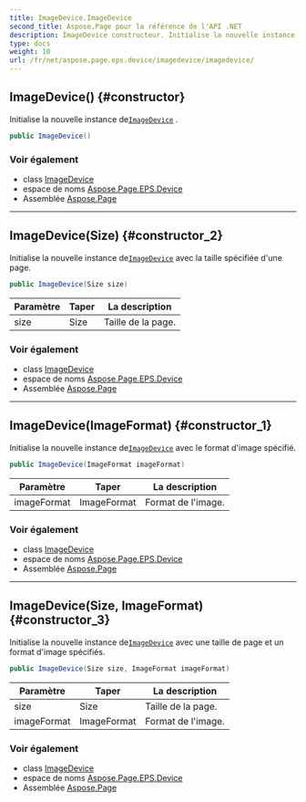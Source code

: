 ```yaml
---
title: ImageDevice.ImageDevice
second_title: Aspose.Page pour la référence de l'API .NET
description: ImageDevice constructeur. Initialise la nouvelle instance deImageDevice .
type: docs
weight: 10
url: /fr/net/aspose.page.eps.device/imagedevice/imagedevice/
---
```

## ImageDevice() {#constructor}

Initialise la nouvelle instance de[`ImageDevice`](../) .

```csharp
public ImageDevice()
```

### Voir également

* class [ImageDevice](../)
* espace de noms [Aspose.Page.EPS.Device](../../imagedevice/)
* Assemblée [Aspose.Page](../../../)

---

## ImageDevice(Size) {#constructor_2}

Initialise la nouvelle instance de[`ImageDevice`](../) avec la taille spécifiée d'une page.

```csharp
public ImageDevice(Size size)
```

| Paramètre | Taper | La description |
| --- | --- | --- |
| size | Size | Taille de la page. |

### Voir également

* class [ImageDevice](../)
* espace de noms [Aspose.Page.EPS.Device](../../imagedevice/)
* Assemblée [Aspose.Page](../../../)

---

## ImageDevice(ImageFormat) {#constructor_1}

Initialise la nouvelle instance de[`ImageDevice`](../) avec le format d'image spécifié.

```csharp
public ImageDevice(ImageFormat imageFormat)
```

| Paramètre | Taper | La description |
| --- | --- | --- |
| imageFormat | ImageFormat | Format de l'image. |

### Voir également

* class [ImageDevice](../)
* espace de noms [Aspose.Page.EPS.Device](../../imagedevice/)
* Assemblée [Aspose.Page](../../../)

---

## ImageDevice(Size, ImageFormat) {#constructor_3}

Initialise la nouvelle instance de[`ImageDevice`](../) avec une taille de page et un format d'image spécifiés.

```csharp
public ImageDevice(Size size, ImageFormat imageFormat)
```

| Paramètre | Taper | La description |
| --- | --- | --- |
| size | Size | Taille de la page. |
| imageFormat | ImageFormat | Format de l'image. |

### Voir également

* class [ImageDevice](../)
* espace de noms [Aspose.Page.EPS.Device](../../imagedevice/)
* Assemblée [Aspose.Page](../../../)


